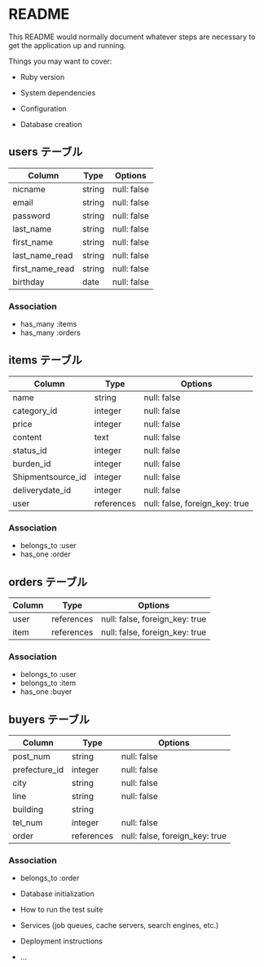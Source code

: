 # README

This README would normally document whatever steps are necessary to get the
application up and running.

Things you may want to cover:

* Ruby version

* System dependencies

* Configuration

* Database creation

## users テーブル

| Column          | Type   | Options     |
| --------------- | ------ | ----------- |
| nicname         | string | null: false |
| email           | string | null: false |
| password        | string | null: false |
| last_name       | string | null: false |
| first_name      | string | null: false |
| last_name_read  | string | null: false |
| first_name_read | string | null: false |
| birthday        | date   | null: false |

### Association

- has_many :items
- has_many :orders

## items テーブル

| Column            | Type        | Options                        |
| ----------------- | ----------- | ------------------------------ |
| name              | string      | null: false                    |
| category_id       | integer     | null: false                    |
| price             | integer     | null: false                    |
| content           | text        | null: false                    |
| status_id         | integer     | null: false                    |
| burden_id         | integer     | null: false                    |
| Shipmentsource_id | integer     | null: false                    |
| deliverydate_id   | integer     | null: false                    |
| user              | references  | null: false, foreign_key: true |

### Association

- belongs_to :user
- has_one :order

## orders テーブル

| Column           | Type       | Options                        |
| ---------------- | ---------- | ------------------------------ |
| user             | references | null: false, foreign_key: true |
| item             | references | null: false, foreign_key: true |

### Association

- belongs_to :user
- belongs_to :item
- has_one :buyer

## buyers テーブル

| Column           | Type        | Options                        |
| ---------------- | ----------- | ------------------------------ |
| post_num         | string      | null: false                    |
| prefecture_id    | integer     | null: false                    |
| city             | string      | null: false                    |
| line             | string      | null: false                    |
| building         | string      |                                |
| tel_num          | integer     | null: false                    |
| order            | references  | null: false, foreign_key: true |


### Association

- belongs_to :order

* Database initialization

* How to run the test suite

* Services (job queues, cache servers, search engines, etc.)

* Deployment instructions

* ...
